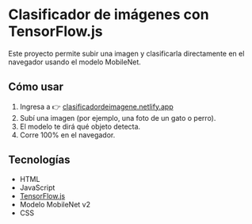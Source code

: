 # Clasificador de imágenes con TensorFlow.js

Este proyecto permite subir una imagen y clasificarla directamente en el navegador usando el modelo MobileNet.

## Cómo usar

1. Ingresa a 👉 [clasificadordeimagene.netlify.app](https://clasificadordeimagene.netlify.app)
2. Subí una imagen (por ejemplo, una foto de un gato o perro).
3. El modelo te dirá qué objeto detecta.
4. Corre 100% en el navegador.

## Tecnologías

- HTML
- JavaScript
- [TensorFlow.js](https://www.tensorflow.org/js)
- Modelo MobileNet v2
- CSS
